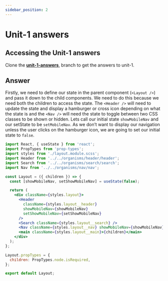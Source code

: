 ```yaml
---
sidebar_position: 2
---
```


# Unit-1 answers

## Accessing the Unit-1 answers

Clone the **[unit-1-answers](https://github.com/paul-blackwell/movie-search/tree/unit-1-anwsers)**, branch to get the answers to unit-1.

## Answer
Firstly, we need to define our state in the parent component (`<Layout />`) and pass it down to the child components. We need to do this because we need both the children to access the state. The `<Header />` will need to update the state and display a hamburger or cross icon depending on what the state is and the `<Nav />` will need the state to toggle between two CSS classes to be shown or hidden. Lets call our initial state `showMobileNav` and our setState to be `setMobileNav`. As we don’t want to display our navigation unless the user clicks on the hamburger icon, we are going to set our initial state to `false`.

```jsx
import React, { useState } from 'react';
import PropTypes from 'prop-types';
import styles from './layout.module.scss';
import Header from '../../organisms/header/header';
import Search from '../../organisms/search/search';
import Nav from '../../organisms/nav/nav';

const Layout = ({ children }) => {
  const [showMobileNav, setShowMobileNav] = useState(false);

  return (
    <div className={styles.layout}>
      <Header
        className={styles.layout__header}
        showMobileNav={showMobileNav}
        setShowMobileNav={setShowMobileNav}
      />
      <Search className={styles.layout__search} />
      <Nav className={styles.layout__nav} showMobileNav={showMobileNav} />
      <main className={styles.layout__main}>{children}</main>
    </div>
  );
};

Layout.propTypes = {
  children: PropTypes.node.isRequired,
};

export default Layout;
```
